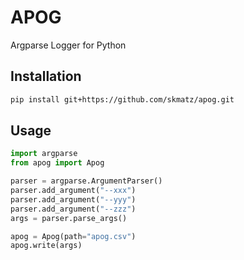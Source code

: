 # APOG

Argparse Logger for Python

## Installation

```sh
pip install git+https://github.com/skmatz/apog.git
```

## Usage

```python
import argparse
from apog import Apog

parser = argparse.ArgumentParser()
parser.add_argument("--xxx")
parser.add_argument("--yyy")
parser.add_argument("--zzz")
args = parser.parse_args()

apog = Apog(path="apog.csv")
apog.write(args)
```
